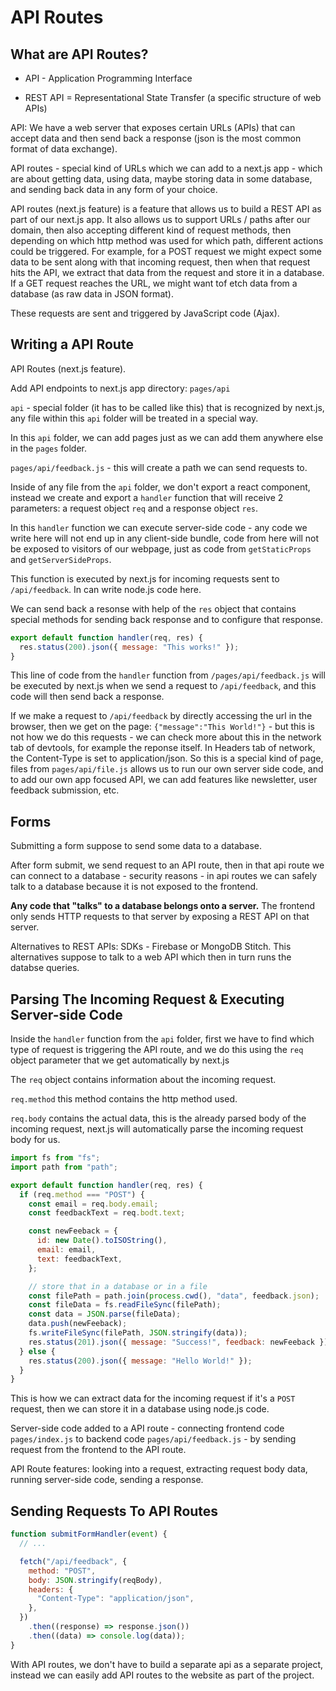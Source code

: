 # API Routes

## What are API Routes?

- API - Application Programming Interface

- REST API = Representational State Transfer (a specific structure of web APIs)

API: We have a web server that exposes certain URLs (APIs) that can accept data and then send back a response (json is the most common format of data exchange).

API routes - special kind of URLs which we can add to a next.js app - which are about getting data, using data, maybe storing data in some database, and sending back data in any form of your choice.

API routes (next.js feature) is a feature that allows us to build a REST API as part of our next.js app. It also allows us to support URLs / paths after our domain, then also accepting different kind of request methods, then depending on which http method was used for which path, different actions could be triggered. For example, for a POST request we might expect some data to be sent along with that incoming request, then when that request hits the API, we extract that data from the request and store it in a database. If a GET request reaches the URL, we might want tof etch data from a database (as raw data in JSON format).

These requests are sent and triggered by JavaScript code (Ajax).

## Writing a API Route

API Routes (next.js feature).

Add API endpoints to next.js app directory: `pages/api`

`api` - special folder (it has to be called like this) that is recognized by next.js, any file within this `api` folder will be treated in a special way.

In this `api` folder, we can add pages just as we can add them anywhere else in the `pages` folder.

`pages/api/feedback.js` - this will create a path we can send requests to.

Inside of any file from the `api` folder, we don't export a react component, instead we create and export a `handler` function that will receive 2 parameters: a request object `req` and a response object `res`.

In this `handler` function we can execute server-side code - any code we write here will not end up in any client-side bundle, code from here will not be exposed to visitors of our webpage, just as code from `getStaticProps` and `getServerSideProps`.

This function is executed by next.js for incoming requests sent to `/api/feedback`. In can write node.js code here.

We can send back a resonse with help of the `res` object that contains special methods for sending back response and to configure that response.

```js
export default function handler(req, res) {
  res.status(200).json({ message: "This works!" });
}
```

This line of code from the `handler` function from `/pages/api/feedback.js` will be executed by next.js when we send a request to `/api/feedback`, and this code will then send back a response.

If we make a request to `/api/feedback` by directly accessing the url in the browser, then we get on the page: `{"message":"This World!"}` - but this is not how we do this requests - we can check more about this in the network tab of devtools, for example the reponse itself. In Headers tab of network, the Content-Type is set to application/json. So this is a special kind of page, files from `pages/api/file.js` allows us to run our own server side code, and to add our own app focused API, we can add features like newsletter, user feedback submission, etc.

## Forms

Submitting a form suppose to send some data to a database.

After form submit, we send request to an API route, then in that api route we can connect to a database - security reasons - in api routes we can safely talk to a database because it is not exposed to the frontend.

**Any code that "talks" to a database belongs onto a server.** The frontend only sends HTTP requests to that server by exposing a REST API on that server.

Alternatives to REST APIs: SDKs - Firebase or MongoDB Stitch. This alternatives suppose to talk to a web API which then in turn runs the databse queries.

## Parsing The Incoming Request & Executing Server-side Code

Inside the `handler` function from the `api` folder, first we have to find which type of request is triggering the API route, and we do this using the `req` object parameter that we get automatically by next.js

The `req` object contains information about the incoming request.

`req.method` this method contains the http method used.

`req.body` contains the actual data, this is the already parsed body of the incoming request, next.js will automatically parse the incoming request body for us.

```js
import fs from "fs";
import path from "path";

export default function handler(req, res) {
  if (req.method === "POST") {
    const email = req.body.email;
    const feedbackText = req.bodt.text;

    const newFeeback = {
      id: new Date().toISOString(),
      email: email,
      text: feedbackText,
    };

    // store that in a database or in a file
    const filePath = path.join(process.cwd(), "data", feedback.json);
    const fileData = fs.readFileSync(filePath);
    const data = JSON.parse(fileData);
    data.push(newFeeback);
    fs.writeFileSync(filePath, JSON.stringify(data));
    res.status(201).json({ message: "Success!", feedback: newFeeback });
  } else {
    res.status(200).json({ message: "Hello World!" });
  }
}
```

This is how we can extract data for the incoming request if it's a `POST` request, then we can store it in a database using node.js code.

Server-side code added to a API route - connecting frontend code `pages/index.js` to backend code `pages/api/feedback.js` - by sending request from the frontend to the API route.

API Route features: looking into a request, extracting request body data, running server-side code, sending a response.

## Sending Requests To API Routes

```js
function submitFormHandler(event) {
  // ...

  fetch("/api/feedback", {
    method: "POST",
    body: JSON.stringify(reqBody),
    headers: {
      "Content-Type": "application/json",
    },
  })
    .then((response) => response.json())
    .then((data) => console.log(data));
}
```

With API routes, we don't have to build a separate api as a separate project, instead we can easily add API routes to the website as part of the project.
